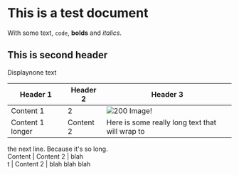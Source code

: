 # This is a test document

With some text, `code`, **bolds** and _italics_.

## This is second header

Displaynone text

Header 1 | Header 2 | Header 3  
---|---|---  
Content 1 | 2 | ![200](http://lorempixel.com/200/200) Image!  
Content 1 longer | Content 2 | Here is some really long text that will wrap to
the next line. Because it's so long.  
Content  | Content 2 | blah  
t  | Content 2 | blah blah blah
